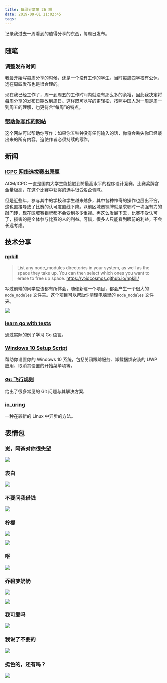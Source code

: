 ```yaml
---
title: 每周分享第 26 期
date: 2019-09-01 11:02:45
tags:
---
```

记录我过去一周看到的值得分享的东西，每周日发布。

<!--more-->

## 随笔

### 调整发布时间

我最开始写每周分享的时候，还是一个没有工作的学生。当时每周四学校有公休，选在周四发布也是很合理的。

现在我已经工作了，周一到周五的工作时间内就没有那么多的余裕，因此我决定将每周分享的发布日期改到周日。这样既可以写的更轻松，按照中国人对一周是周一到周五的理解，也更符合“每周”的特点。

### [帮助你写作的网站](https://www.squibler.io/writing-prompt-generator)

这个网站可以帮助你写作：如果你五秒钟没有任何输入的话，你将会丢失你已经敲出来的所有内容。迫使作者必须持续的写作。

## 新闻

### [ICPC 网络选拔赛出原题](https://www.zhihu.com/question/343590565)

ACM/ICPC 一直是国内大学生能接触到的最高水平的程序设计竞赛，比赛奖牌含金量极高，在这个比赛中获奖的选手很受名企青睐。

但是近些年，参与其中的学校和学生越来越多，其中各种神奇的操作也层出不穷，这也直接导致了比赛的认可度直线下降。以前区域赛铜牌就是求职时一块强有力的敲门砖，现在区域赛银牌都不会受到多少重视。再这么发展下去，比赛不受认可了，损害的是全体参与比赛的人的利益。可惜，很多人只能看到眼前的利益，不会长远考虑。

## 技术分享

### [npkill](https://github.com/voidcosmos/npkill)

> List any node_modules directories in your system, as well as the space they take up. You can then select which ones you want to erase to free up space. <https://voidcosmos.github.io/npkill/>

写过前端的同学应该都有所体会，随便新建一个项目，都会产生一个很大的 `node_modules` 文件夹。这个项目可以帮助你清理电脑里的 `node_modules` 文件夹。

![](/weekly26/npkill.png)

### [learn go with tests](https://github.com/quii/learn-go-with-tests)

通过实际的例子学习 Go 语言。

### [Windows 10 Setup Script](https://github.com/farag2/Windows-10-Setup-Script)

帮助你设置你的 Windows 10 系统，包括关闭跟踪服务、卸载捆绑安装的 UWP 应用、取消其设置的开始菜单项等。

### [Git 飞行规则](https://github.com/k88hudson/git-flight-rules/blob/master/README_zh-CN.md)

给出了很多常见的 Git 问题与其解决方案。

### [io_uring](https://lwn.net/Articles/776703/)

一种在较新的 Linux 中异步的方法。

## 表情包

### 崽，阿爸对你很失望

![](/weekly26/1.gif)

### 表白

![](/weekly26/表白.webp)

### 不要问我借钱

![](/weekly26/不要问我借钱.webp)

### 柠檬

![](/weekly26/柠檬.jpg)

![](/weekly26/柠檬1.jpg)

### 呕

![](/weekly26/呕.jpg)

### 乔碧萝奶奶

![](/weekly26/乔碧萝.gif)

![](/weekly26/乔碧萝.jpg)

### 我可爱吗

![](/weekly26/我可爱吗.gif)

### 我说了不要的

![](/weekly26/我说了不要的.jpg)

### 挺色的，还有吗？

![](/weekly26/挺色的还有吗.gif)
